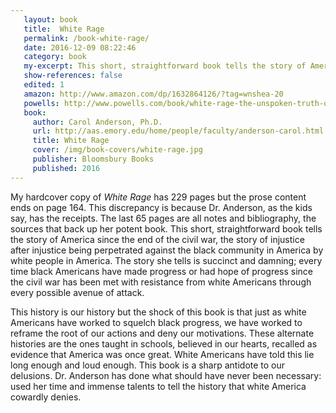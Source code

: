 ```yaml
---
   layout: book
   title:  White Rage
   permalink: /book-white-rage/
   date: 2016-12-09 08:22:46
   category: book
   my-excerpt: This short, straightforward book tells the story of America since the end of the civil war, the story of injustice after injustice being perpetrated against the black community in America by white people in America.
   show-references: false
   edited: 1
   amazon: http://www.amazon.com/dp/1632864126/?tag=wnshea-20
   powells: http://www.powells.com/book/white-rage-the-unspoken-truth-of-our-racial-divide-9781632864123
   book:
     author: Carol Anderson, Ph.D.
     url: http://aas.emory.edu/home/people/faculty/anderson-carol.html
     title: White Rage
     cover: /img/book-covers/white-rage.jpg
     publisher: Bloomsbury Books
     published: 2016
---
```


 My hardcover copy of _White Rage_ has 229 pages but the prose content ends on page 164. This discrepancy is because Dr. Anderson, as the kids say, has the receipts. The last 65 pages are all notes and bibliography, the sources that back up her potent book. This short, straightforward book tells the story of America since the end of the civil war, the story of injustice after injustice being perpetrated against the black community in America by white people in America. The story she tells is succinct and damning; every time black Americans have made progress or had hope of progress since the civil war has been met with resistance from white Americans through every possible avenue of attack.

 This history is our history but the shock of this book is that just as white Americans have worked to squelch black progress, we have worked to reframe the root of our actions and deny our motivations. These alternate histories are the ones taught in schools, believed in our hearts, recalled as evidence that America was once great. White Americans have told this lie long enough and loud enough. This book is a sharp antidote to our delusions. Dr. Anderson has done what should have never been necessary: used her time and immense talents to tell the history that white America cowardly denies.
